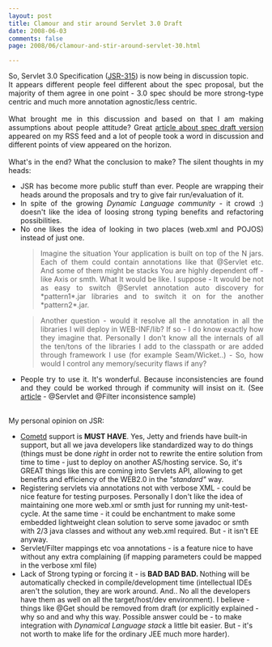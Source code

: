 ```yaml
---
layout: post
title: Clamour and stir around Servlet 3.0 Draft
date: 2008-06-03
comments: false
page: 2008/06/clamour-and-stir-around-servlet-30.html

---
```


<div style="text-align: justify;">So, Servlet 3.0 Specification (<a href="http://jcp.org/en/jsr/detail?id=315">JSR-315</a>) is now being in discussion topic.<br />It appears different people feel different about the spec proposal, but the majority of them agree in one point - 3.0 spec should be more strong-type centric and much more annotation agnostic/less centric.<br /><br />What brought me in this discussion and based on that I am making assumptions about people attitude? Great <a href="http://java.dzone.com/articles/reviewing-early-draft-servlet-">article about spec draft version</a> appeared on my RSS feed and a lot of people took a word in discussion and different points of view appeared on  the horizon.<br /><br />What's in the end? What the conclusion to make? The silent thoughts in my heads:<br /></div><ul style="text-align: justify;"><li>JSR has become more public stuff than ever. People are wrapping their heads around the proposals and try to give fair run/evaluation of it.</li><li>In spite of the growing <span style="font-style: italic;">Dynamic Language community</span> - it crowd :) doesn't like the idea of loosing strong typing benefits and refactoring possibilities.</li><li>No one likes the idea of looking in two places (web.xml and POJOS) instead of just one. <blockquote>Imagine the situation Your application is built on top of the N jars. Each of them  could contain annotations like that @Servlet etc. And some of them might be stacks You are highly dependent off - like Axis or smth. What It would be like. I suppose - It would be  not as easy to   switch @Servlet annotation auto discovery for *pattern1*.jar libraries and to switch it on for the another *pattern2*.jar.<br /></blockquote><blockquote>Another question - would it resolve all the annotation in all the libraries I will deploy in WEB-INF/lib? If so - I do know exactly how they imagine that. Personally I don't know all the internals of all the ten/tons of the libraries I add to the classpath or are added through framework I use (for example Seam/Wicket..) - So, how would I control any memory/security flaws if any?<br /></blockquote></li></ul><ul style="text-align: justify;"><li>People try to use it. It's wonderful. Because inconsistencies are found and they could be worked through if community will insist on it. (See <a href="http://java.dzone.com/articles/reviewing-early-draft-servlet-">article</a> - @Servlet and @Filter inconsistence sample)<br /></li></ul><br />My personal opinion on JSR:<br /><ul><li><a href="http://cometd.com/">Cometd</a> support is <span style="font-weight: bold;">MUST HAVE</span>. Yes, Jetty and friends have built-in support, but all we java developers like standardized way to do  things (things must be done  <span style="font-style: italic;">right</span> in order not to rewrite the entire solution from time to time - just to deploy on another AS/hosting service. So, it's GREAT things like this are coming into Servlets API, allowing to get benefits and efficiency of the WEB2.0 in the <span style="font-style: italic;">"standard"</span> way.<br /></li><li>Registering servlets via annotations not with verbose XML - could be nice feature for testing purposes. Personally I don't like the idea of maintaining one more web.xml or smth just for running my unit-test-cycle.  At the same time - it could be enchantment to make some embedded lightweight clean solution to serve some javadoc or smth with 2/3 java classes and without any web.xml required. But - it isn't EE anyway.<br /></li><li>Servlet/Filter mappings etc voa annotations - is a feature nice to have without any extra complaining (if mapping parameters could be mapped in the verbose xml file)<br /></li><li>Lack of Strong typing or forcing it - is <span style="font-weight: bold;">BAD BAD BAD. </span>Nothing will be automatically checked in compile/development time (intellectual IDEs aren't the solution, they are work around. And.. No all the developers have them as well on all the target/host/dev environment). I believe - things like @Get should be removed from draft (or explicitly explained - why so and and why this way. Possible answer could be - to make integration with <span style="font-style: italic;">Dynamical Language stack</span> a little bit easier. But - it's not worth to make life for the ordinary JEE much more harder).<br /></li></ul>
